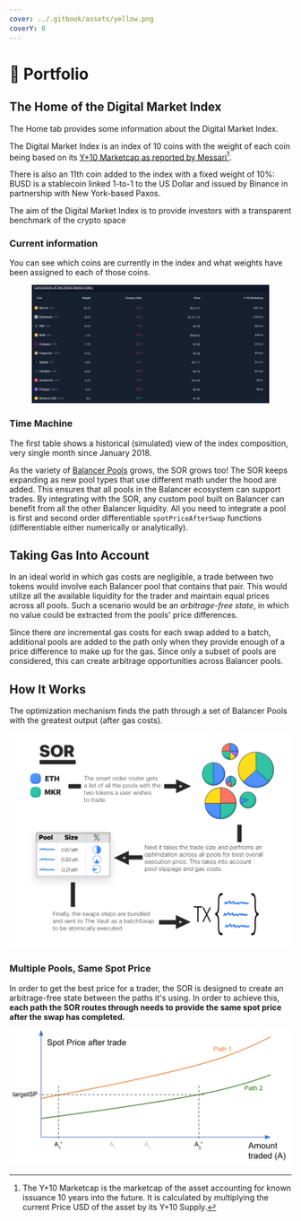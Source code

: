```yaml
---
cover: ../.gitbook/assets/yellow.png
coverY: 0
---
```


# 👜 Portfolio

## The Home of the Digital Market Index

The Home tab provides some information about the Digital Market Index.

The Digital Market Index is an index of 10 coins with the weight of each coin being based on its [Y+10 Marketcap as reported by Messari](#user-content-fn-1)[^1].&#x20;

There is also an 11th coin added to the index with a fixed weight of 10%: BUSD is a stablecoin linked 1-to-1 to the US Dollar and issued by Binance in partnership with New York-based Paxos.



The aim of the Digital Market Index is to provide investors with a transparent benchmark of the crypto space&#x20;

### Current information

You can see which coins are currently in the index and what weights have been assigned to each of those coins.&#x20;



<figure><img src="../.gitbook/assets/Screenshot 2023-01-19 at 01.10.12.png" alt=""><figcaption></figcaption></figure>

### Time Machine

The first table shows a historical (simulated) view of the index composition, very single month since January 2018.

As the variety of [Balancer Pools](../products/broken-reference/) grows, the SOR grows too! The SOR keeps expanding as new pool types that use different math under the hood are added. This ensures that all pools in the Balancer ecosystem can support trades. By integrating with the SOR, any custom pool built on Balancer can benefit from all the other Balancer liquidity. All you need to integrate a pool is first and second order differentiable `spotPriceAfterSwap` functions (differentiable either numerically or analytically).

## Taking Gas Into Account

In an ideal world in which gas costs are negligible, a trade between two tokens would involve each Balancer pool that contains that pair. This would utilize all the available liquidity for the trader and maintain equal prices across all pools. Such a scenario would be an _arbitrage-free state_, in which no value could be extracted from the pools' price differences.

Since there _are_ incremental gas costs for each swap added to a batch, additional pools are added to the path only when they provide enough of a price difference to make up for the gas. Since only a subset of pools are considered, this can create arbitrage opportunities across Balancer pools.

## How It Works

The optimization mechanism finds the path through a set of Balancer Pools with the greatest output (after gas costs).

![](../.gitbook/assets/SORrevised4.png)

### Multiple Pools, Same Spot Price

In order to get the best price for a trader, the SOR is designed to create an arbitrage-free state between the paths it's using. In order to achieve this, **each path the SOR routes through needs to provide the same spot price after the swap has completed.**

![](<../.gitbook/assets/targetSP (1).png>)

[^1]: The Y+10 Marketcap is the marketcap of the asset accounting for known issuance 10 years into the future. It is calculated by multiplying the current Price USD of the asset by its Y+10 Supply.
